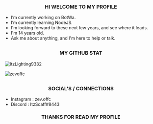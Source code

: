 ### <h3 align="center">HI WELCOME TO MY PROFILE</h3>

-  I’m currently working on BotWa.
-  I’m currently learning NodeJS.
-  I'm looking forward to these next few years, and see where it leads.
-  I'm 14 years old. 
-  Ask me about anything, and I'm here to help or talk.

## <h3 align="center">MY GITHUB STAT</h3>

<p>&nbsp;<img align="center" src="https://github-readme-stats.vercel.app/api?username=ItzLighting9332&show_icons=true&theme=tokyonight" alt="ItzLighting9332" /></p>
<p>&nbsp;<img align="center" src="https://github-readme-stats.vercel.app/api/top-langs/?username=ItzLighting933l2&langs_count=7&theme=tokyonight" alt="zevoffc" /></p>

## <h3 align="center">SOCIAL'S / CONNECTIONS</h3>

-  Instagram : zev.offc
-  Discord : ItzScaff#8443

### <h3 align="center">THANKS FOR READ MY PROFILE</h3>

